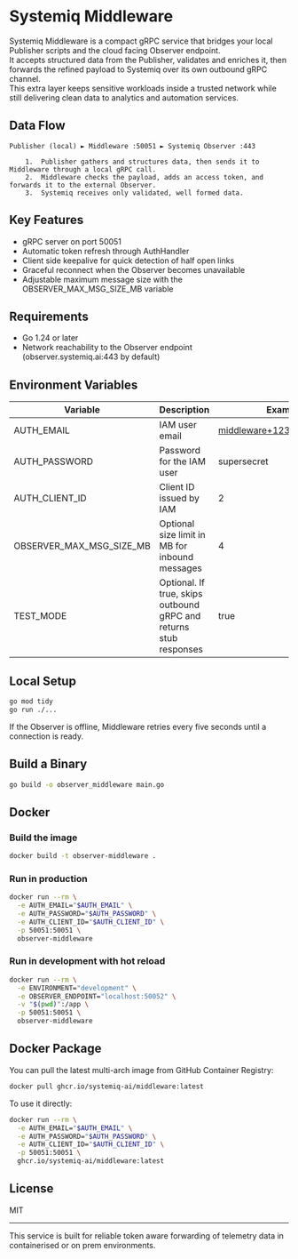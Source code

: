 # Systemiq Middleware

Systemiq Middleware is a compact gRPC service that bridges your local Publisher scripts and the cloud facing Observer endpoint.  
It accepts structured data from the Publisher, validates and enriches it, then forwards the refined payload to Systemiq over its own outbound gRPC channel.  
This extra layer keeps sensitive workloads inside a trusted network while still delivering clean data to analytics and automation services.

## Data Flow

```text
Publisher (local) ► Middleware :50051 ► Systemiq Observer :443

	1.	Publisher gathers and structures data, then sends it to Middleware through a local gRPC call.
	2.	Middleware checks the payload, adds an access token, and forwards it to the external Observer.
	3.	Systemiq receives only validated, well formed data.
```

## Key Features

- gRPC server on port 50051
- Automatic token refresh through AuthHandler
- Client side keepalive for quick detection of half open links
- Graceful reconnect when the Observer becomes unavailable
- Adjustable maximum message size with the OBSERVER_MAX_MSG_SIZE_MB variable

## Requirements

- Go 1.24 or later
- Network reachability to the Observer endpoint (observer.systemiq.ai:443 by default)

## Environment Variables

| Variable                   | Description                                               | Example                          |
|----------------------------|-----------------------------------------------------------|----------------------------------|
| AUTH_EMAIL                 | IAM user email                                            | middleware+1234@systemiq.ai      |
| AUTH_PASSWORD              | Password for the IAM user                                 | supersecret                      |
| AUTH_CLIENT_ID             | Client ID issued by IAM                                   | 2                                |
| OBSERVER_MAX_MSG_SIZE_MB   | Optional size limit in MB for inbound messages            | 4                                |
| TEST_MODE                  | Optional. If true, skips outbound gRPC and returns stub responses   | true                             |

## Local Setup

```bash
go mod tidy
go run ./...
```

If the Observer is offline, Middleware retries every five seconds until a connection is ready.

## Build a Binary

```bash
go build -o observer_middleware main.go
```

## Docker

### Build the image

```bash
docker build -t observer-middleware .
```

### Run in production

```bash
docker run --rm \
  -e AUTH_EMAIL="$AUTH_EMAIL" \
  -e AUTH_PASSWORD="$AUTH_PASSWORD" \
  -e AUTH_CLIENT_ID="$AUTH_CLIENT_ID" \
  -p 50051:50051 \
  observer-middleware
```

### Run in development with hot reload

```bash
docker run --rm \
  -e ENVIRONMENT="development" \
  -e OBSERVER_ENDPOINT="localhost:50052" \
  -v "$(pwd)":/app \
  -p 50051:50051 \
  observer-middleware
```

## Docker Package

You can pull the latest multi-arch image from GitHub Container Registry:

```bash
docker pull ghcr.io/systemiq-ai/middleware:latest
```

To use it directly:

```bash
docker run --rm \
  -e AUTH_EMAIL="$AUTH_EMAIL" \
  -e AUTH_PASSWORD="$AUTH_PASSWORD" \
  -e AUTH_CLIENT_ID="$AUTH_CLIENT_ID" \
  -p 50051:50051 \
  ghcr.io/systemiq-ai/middleware:latest
```

## License

MIT

---

This service is built for reliable token aware forwarding of telemetry data in containerised or on prem environments.
